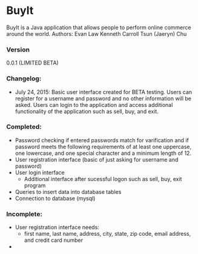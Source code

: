 # BuyIt
BuyIt is a Java application that allows people to perform online commerce around the world.
Authors:
Evan Law
Kenneth Carroll
Tsun (Jaeryn) Chu

### Version
0.0.1 (LIMITED BETA)

### Changelog:
* July 24, 2015:
    Basic user interface created for BETA testing. Users can register for a username and password and no other information will be asked. Users can login to the application and access additional functionality of the application such as sell, buy, and exit. 

### Completed:
* Password checking if entered passwords match for varification and if password meets the following requirements of at least one uppercase, one lowercase, and one special character and a minimum length of 12. 
* User registration interface (basic of just asking for username and password)
* User login interface
    *  Additional interface after sucessful logon such as sell, buy, exit program
* Queries to insert data into database tables
* Connection to database (mysql)

### Incomplete:
* User registration interface needs:
    * first name, last name, address, city, state, zip code, email address, and credit card number 
*
